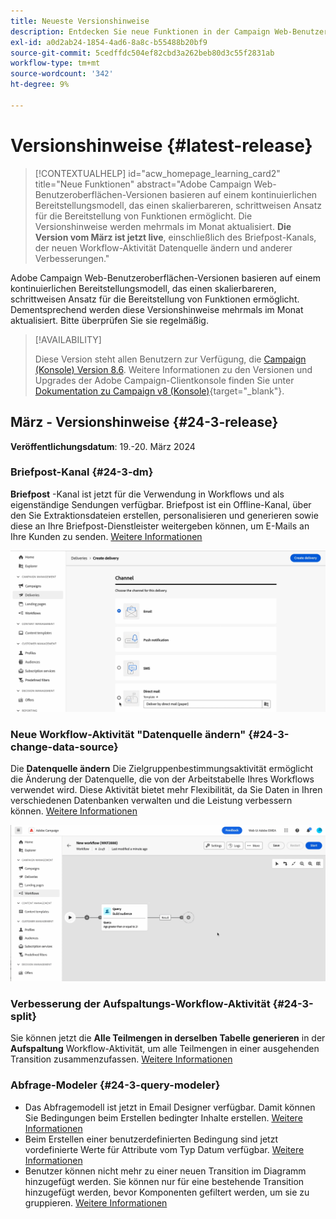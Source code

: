 ```yaml
---
title: Neueste Versionshinweise
description: Entdecken Sie neue Funktionen in der Campaign Web-Benutzeroberfläche
exl-id: a0d2ab24-1854-4ad6-8a8c-b55488b20bf9
source-git-commit: 5cedffdc504ef82cbd3a262beb80d3c55f2831ab
workflow-type: tm+mt
source-wordcount: '342'
ht-degree: 9%

---
```


# Versionshinweise {#latest-release}


>[!CONTEXTUALHELP]
>id="acw_homepage_learning_card2"
>title="Neue Funktionen"
>abstract="Adobe Campaign Web-Benutzeroberflächen-Versionen basieren auf einem kontinuierlichen Bereitstellungsmodell, das einen skalierbareren, schrittweisen Ansatz für die Bereitstellung von Funktionen ermöglicht. Die Versionshinweise werden mehrmals im Monat aktualisiert. **Die Version vom März ist jetzt live**, einschließlich des Briefpost-Kanals, der neuen Workflow-Aktivität Datenquelle ändern und anderer Verbesserungen."


<!--Last update: **March 19, 2024**-->

Adobe Campaign Web-Benutzeroberflächen-Versionen basieren auf einem kontinuierlichen Bereitstellungsmodell, das einen skalierbareren, schrittweisen Ansatz für die Bereitstellung von Funktionen ermöglicht. Dementsprechend werden diese Versionshinweise mehrmals im Monat aktualisiert. Bitte überprüfen Sie sie regelmäßig.

>[!AVAILABILITY]
>
>Diese Version steht allen Benutzern zur Verfügung, die [Campaign (Konsole) Version 8.6](https://experienceleague.adobe.com/docs/campaign/campaign-v8/releases/release-notes.html?lang=de). Weitere Informationen zu den Versionen und Upgrades der Adobe Campaign-Clientkonsole finden Sie unter [Dokumentation zu Campaign v8 (Konsole)](https://experienceleague.adobe.com/docs/campaign/campaign-v8/releases/upgrades.html?lang=de){target="_blank"}.

## März - Versionshinweise {#24-3-release}

**Veröffentlichungsdatum**: 19.-20. März 2024

### Briefpost-Kanal {#24-3-dm}

**Briefpost** -Kanal ist jetzt für die Verwendung in Workflows und als eigenständige Sendungen verfügbar. Briefpost ist ein Offline-Kanal, über den Sie Extraktionsdateien erstellen, personalisieren und generieren sowie diese an Ihre Briefpost-Dienstleister weitergeben können, um E-Mails an Ihre Kunden zu senden. [Weitere Informationen](../direct-mail/gs-direct-mail.md)

![](../assets/do-not-localize/direct-mail.gif)

### Neue Workflow-Aktivität &quot;Datenquelle ändern&quot; {#24-3-change-data-source}

Die **Datenquelle ändern** Die Zielgruppenbestimmungsaktivität ermöglicht die Änderung der Datenquelle, die von der Arbeitstabelle Ihres Workflows verwendet wird. Diese Aktivität bietet mehr Flexibilität, da Sie Daten in Ihren verschiedenen Datenbanken verwalten und die Leistung verbessern können. [Weitere Informationen](../workflows/activities/change-data-source.md)

![](../assets/do-not-localize/change-data-source.gif)

### Verbesserung der Aufspaltungs-Workflow-Aktivität {#24-3-split}

Sie können jetzt die **Alle Teilmengen in derselben Tabelle generieren** in der **Aufspaltung** Workflow-Aktivität, um alle Teilmengen in einer ausgehenden Transition zusammenzufassen. [Weitere Informationen](../workflows/activities/split.md)

### Abfrage-Modeler {#24-3-query-modeler}

* Das Abfragemodell ist jetzt in Email Designer verfügbar. Damit können Sie Bedingungen beim Erstellen bedingter Inhalte erstellen. [Weitere Informationen](../personalization/conditions.md)
* Beim Erstellen einer benutzerdefinierten Bedingung sind jetzt vordefinierte Werte für Attribute vom Typ Datum verfügbar. [Weitere Informationen](../query/build-query.md)
* Benutzer können nicht mehr zu einer neuen Transition im Diagramm hinzugefügt werden. Sie können nur für eine bestehende Transition hinzugefügt werden, bevor Komponenten gefiltert werden, um sie zu gruppieren. [Weitere Informationen](../query/build-query.md)
